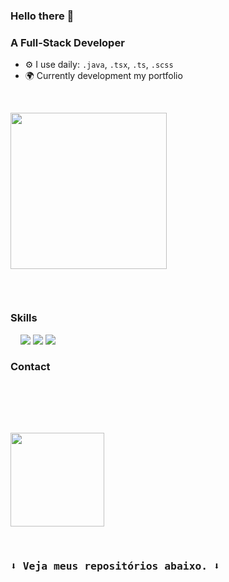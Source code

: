 ### Hello there 👋
### A Full-Stack Developer




- ⚙️ I use daily: `.java`, `.tsx`, `.ts`, `.scss`
- 🌍  Currently development my portfolio

<br>
<p ><img height="250px"src="https://media3.giphy.com/media/xT5LMpSzVLSh2KycoM/giphy.gif?cid=ecf05e47snryexn9cny345cjqrvbdsl0gnyu8vbtoqenge7f&ep=v1_gifs_search&rid=giphy.gif&ct=g"></p>
 
<br>

<p > 
<a href="https://devpedro10.github.io/Site-Portfolio/" target="_blank"><img src="https://img.shields.io/badge/website-495390?style=for-the-badge&logo=About.me&logoColor=white" alt=""></a>
</p>

<h3 >Skills</h3>
<p>
<img src="https://img.shields.io/badge/Python-495390?style=for-the-badge&logo=python&logoColor=white" alt=""> <img src="https://img.shields.io/badge/HTML-495390?style=for-the-badge&logo=html5&logoColor=white" alt=""> <img src="https://img.shields.io/badge/CSS-495390?&style=for-the-badge&logo=css3&logoColor=white" alt=""> <img 
src="https://img.shields.io/badge/JavaScript-495390?style=for-the-badge&logo=javascript&logoColor=white" alt=""> <img src="https://img.shields.io/badge/React-495390?style=for-the-badge&logo=react&logoColor=white"> <img src="https://img.shields.io/badge/Bootstrap-495390?style=for-the-badge&logo=bootstrap&logoColor=white"> <img src="https://img.shields.io/badge/Java-495390?style=for-the-badge&logo=java&logoColor=white">
</p>

<h3>Contact</h3>

<p>
<a href="mailto:natanpedrodasilva@gmail.com" target="_blank"><img src="https://img.shields.io/badge/Gmail-495390?style=for-the-badge&logo=gmail&logoColor=white" alt=""></a>
<a href="https://www.linkedin.com/in/nat%C3%A3-pedro-da-silva-735443218/" target="_blank"><img src="https://img.shields.io/badge/LinkedIn-495390?style=for-the-badge&logo=linkedin&logoColor=white" alt=""></a>
</p>

<br> 
<br>

<p >

<img height="150em" src="https://github-readme-streak-stats.herokuapp.com/?user=DevPedro10&theme=gotham"/>
</p>

<br>

<h3><samp>⬇️ Veja meus repositórios abaixo. ⬇️<samp></h3>
